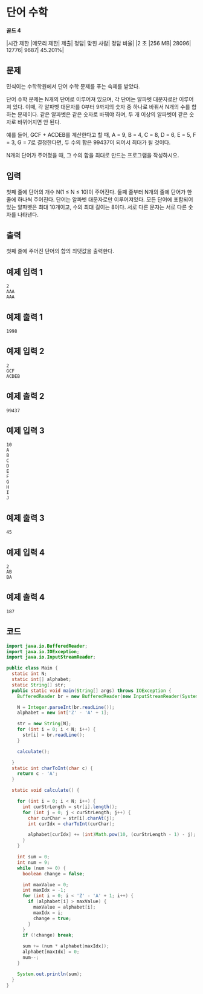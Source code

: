 # 단어 수학 

**골드 4**

|시간 제한	|메모리 제한|	제출|	정답|	맞힌 사람|	정답 비율|
|2 초	|256 MB|	28096|	12776|	9687|	45.201%|

## 문제 

민식이는 수학학원에서 단어 수학 문제를 푸는 숙제를 받았다.

단어 수학 문제는 N개의 단어로 이루어져 있으며, 각 단어는 알파벳 대문자로만 이루어져 있다. 이때, 각 알파벳 대문자를 0부터 9까지의 숫자 중 하나로 바꿔서 N개의 수를 합하는 문제이다. 같은 알파벳은 같은 숫자로 바꿔야 하며, 두 개 이상의 알파벳이 같은 숫자로 바뀌어지면 안 된다.

예를 들어, GCF + ACDEB를 계산한다고 할 때, A = 9, B = 4, C = 8, D = 6, E = 5, F = 3, G = 7로 결정한다면, 두 수의 합은 99437이 되어서 최대가 될 것이다.

N개의 단어가 주어졌을 때, 그 수의 합을 최대로 만드는 프로그램을 작성하시오.

## 입력 

첫째 줄에 단어의 개수 N(1 ≤ N ≤ 10)이 주어진다. 둘째 줄부터 N개의 줄에 단어가 한 줄에 하나씩 주어진다. 단어는 알파벳 대문자로만 이루어져있다. 모든 단어에 포함되어 있는 알파벳은 최대 10개이고, 수의 최대 길이는 8이다. 서로 다른 문자는 서로 다른 숫자를 나타낸다.

## 출력 

첫째 줄에 주어진 단어의 합의 최댓값을 출력한다.

## 예제 입력 1

```
2
AAA
AAA
```

## 예제 출력 1

```
1998
```

## 예제 입력 2

```
2
GCF
ACDEB
```

## 예제 출력 2

```
99437
```

## 예제 입력 3

```
10
A
B
C
D
E
F
G
H
I
J
```

## 예제 출력 3

```
45
```

## 예제 입력 4

```
2
AB
BA
```

## 예제 출력 4

```
187
```

## 코드 

```java
import java.io.BufferedReader;
import java.io.IOException;
import java.io.InputStreamReader;

public class Main {
  static int N;
  static int[] alphabet;
  static String[] str;
  public static void main(String[] args) throws IOException {
    BufferedReader br = new BufferedReader(new InputStreamReader(System.in));

    N = Integer.parseInt(br.readLine());
    alphabet = new int['Z' - 'A' + 1];

    str = new String[N];
    for (int i = 0; i < N; i++) {
      str[i] = br.readLine();
    }

    calculate();

  }
  static int charToInt(char c) {
    return c - 'A';
  }

  static void calculate() {

    for (int i = 0; i < N; i++) {
      int curStrLength = str[i].length();
      for (int j = 0; j < curStrLength; j++) {
        char curChar = str[i].charAt(j);
        int curIdx = charToInt(curChar);

        alphabet[curIdx] += (int)Math.pow(10, (curStrLength - 1) - j);
      }
    }

    int sum = 0;
    int num = 9;
    while (num >= 0) {
      boolean change = false;

      int maxValue = 0;
      int maxIdx = -1;
      for (int i = 0; i < 'Z' - 'A' + 1; i++) {
        if (alphabet[i] > maxValue) {
          maxValue = alphabet[i];
          maxIdx = i;
          change = true;
        }
      }
      if (!change) break;

      sum += (num * alphabet[maxIdx]);
      alphabet[maxIdx] = 0;
      num--;
    }

    System.out.println(sum);
  }
}
```